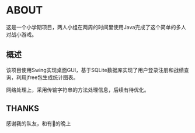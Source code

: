 # ABOUT
这是一个小学期项目，两人小组在两周的时间里使用Java完成了这个简单的多人对战小游戏。

## 概述
该项目使用Swing实现桌面GUI，基于SQLite数据库实现了用户登录注册和战绩查询，利用jfree包生成统计图表。

网络处理上，采用传输字符串的方法处理信息，后续有待优化。

## THANKS
感谢我的队友，和有🥃的晚上
